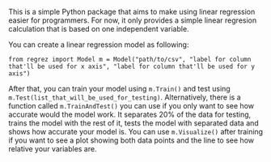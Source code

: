 This is a simple Python package that aims to make using linear regression easier for programmers. For now, it only provides a simple linear regresion calculation that is based on one independent variable.

You can create a linear regression model as following:

``
from regrez import Model
m = Model("path/to/csv", "label for column that'll be used for x axis", "label for column that'll be used for y axis")
``

After that, you can train your model using ``m.Train()`` and test using ``m.Test(list_that_will_be_used_for_testing)``. Alternatively, there is a function called ``m.TrainAndTest()`` you can use if you only want to see how accurate would the model work. It separates 20% of the data for testing, trains the model with the rest of it, tests the model with separated data and shows how accurate your model is. You can use ``m.Visualize()`` after training if you want to see a plot showing both data points and the line to see how relative your variables are.